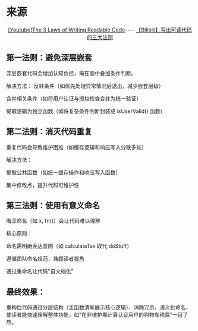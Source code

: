 # 来源

<div align="center">
    <a href="https://www.youtube.com/watch?v=-AzSRHiV9Cc">[Youtube]The 3 Laws of Writing Readable Code</a>----
    <a href="https://www.bilibili.com/video/BV1yuGDzaER2?vd_source=95a0d09a7dc568d639b8c0c03fd51a3e">【Bilibili】写出可读代码的三大法则</a>
</div>

## 第一法则：避免深层嵌套

深层嵌套代码会增加认知负担，需在脑中叠加条件判断。

解决方法：
反转条件（如优先处理异常情况后退出，减少嵌套层级）

合并相关条件（如将用户认证与授权检查合并为统一验证）

提取逻辑为独立函数（如将复杂条件判断封装成 isUserValid() 函数）

## 第二法则：消灭代码重复
重复代码会导致维护困难（如缓存逻辑和响应写入分散多处）

解决方法：

提取公共函数（如统一缓存操作和响应写入函数）

集中修改点，提升代码可维护性

## 第三法则：使用有意义命名
晦涩命名（如 x, fn()）会让代码难以理解

核心原则：

命名需明确表达意图（如 calculateTax 取代 doStuff）

遵循团队命名规范，兼顾读者视角

通过重命名让代码"自文档化"
## 最终效果：
重构后代码通过分层结构（主函数清晰展示核心逻辑）、消除冗余、语义化命名，使读者能快速理解整体功能，如"在非维护期计算认证用户的购物车税费"一目了然。
